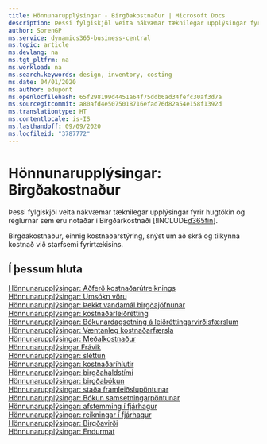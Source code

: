 ```yaml
---
title: Hönnunarupplýsingar - Birgðakostnaður | Microsoft Docs
description: Þessi fylgiskjöl veita nákvæmar tæknilegar upplýsingar fyrir hugtökin og reglurnar sem eru notaðar í Birgðarkostnaði  í Business Central.
author: SorenGP
ms.service: dynamics365-business-central
ms.topic: article
ms.devlang: na
ms.tgt_pltfrm: na
ms.workload: na
ms.search.keywords: design, inventory, costing
ms.date: 04/01/2020
ms.author: edupont
ms.openlocfilehash: 65f298199d4451a64f75ddb6ad34fefc30af3d7a
ms.sourcegitcommit: a80afd4e5075018716efad76d82a54e158f1392d
ms.translationtype: HT
ms.contentlocale: is-IS
ms.lasthandoff: 09/09/2020
ms.locfileid: "3787772"
---
```

# <a name="design-details-inventory-costing"></a>Hönnunarupplýsingar: Birgðakostnaður
Þessi fylgiskjöl veita nákvæmar tæknilegar upplýsingar fyrir hugtökin og reglurnar sem eru notaðar í Birgðarkostnaði [!INCLUDE[d365fin](includes/d365fin_md.md)].  

Birgðakostnaður, einnig kostnaðarstýring, snýst um að skrá og tilkynna kostnað við starfsemi fyrirtækisins.  

## <a name="in-this-section"></a>Í þessum hluta  
[Hönnunarupplýsingar: Aðferð kostnaðarútreiknings](design-details-costing-methods.md)  
[Hönnunarupplýsingar: Umsókn vöru](design-details-item-application.md)  
[Hönnunarupplýsingar: Þekkt vandamál birgðajöfnunar](design-details-inventory-zero-level-open-item-ledger-entries.md)  
[Hönnunarupplýsingar: kostnaðarleiðrétting](design-details-cost-adjustment.md)  
[Hönnunarupplýsingar: Bókunardagsetning á leiðréttingarvirðisfærslum](design-details-inventory-adjustment-value-entry-posting-date.md)  
[Hönnunarupplýsingar: Væntanleg kostnaðarfærsla](design-details-expected-cost-posting.md)  
[Hönnunarupplýsingar: Meðalkostnaður](design-details-average-cost.md)  
[Hönnunarupplýsingar Frávik](design-details-variance.md)  
[Hönnunarupplýsingar: sléttun](design-details-rounding.md)  
[Hönnunarupplýsingar: kostnaðaríhlutir](design-details-cost-components.md)  
[Hönnunarupplýsingar: birgðahaldstími](design-details-inventory-periods.md)  
[Hönnunarupplýsingar: birgðabókun](design-details-inventory-posting.md)  
[Hönnunarupplýsingar: staða framleiðslupöntunar](design-details-production-order-posting.md)  
[Hönnunarupplýsingar: Bókun samsetningarpöntunar](design-details-assembly-order-posting.md)  
[Hönnunarupplýsingar: afstemming í fjárhagur](design-details-reconciliation-with-the-general-ledger.md)  
[Hönnunarupplýsingar: reikningar í fjárhagur](design-details-accounts-in-the-general-ledger.md)  
[Hönnunarupplýsingar: Birgðavirði](design-details-inventory-valuation.md)  
[Hönnunarupplýsingar: Endurmat](design-details-revaluation.md)
